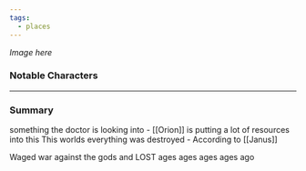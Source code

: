 ```yaml
---
tags:
  - places
---
```


*Image here*

### Notable Characters


___
### Summary
something the doctor is looking into - [[Orion]] is putting a lot of resources into this
This worlds everything was destroyed - According to [[Janus]]

Waged war against the gods and LOST ages ages ages ages ago
